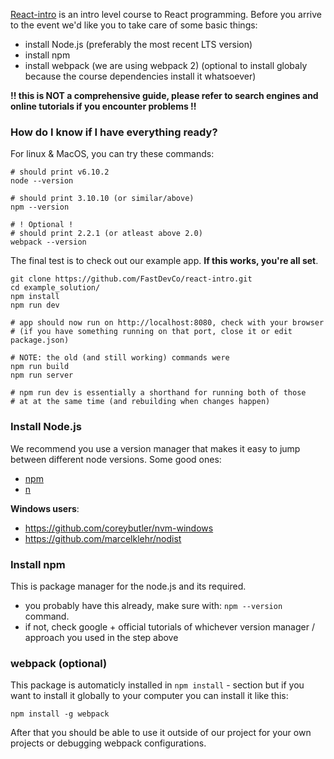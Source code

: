 
[React-intro](https://github.com/FastDevCo/react-intro) is an intro level course to React programming.
Before you arrive to the event we'd like you to take care of some basic things:

* install Node.js (preferably the most recent LTS version)
* install npm
* install webpack (we are using webpack 2) (optional to install globaly because the course dependencies install it whatsoever)

**!! this is NOT a comprehensive guide, please refer to search engines and online tutorials if you encounter problems !!**


### How do I know if I have everything ready?

For linux & MacOS, you can try these commands:

```
# should print v6.10.2
node --version

# should print 3.10.10 (or similar/above)
npm --version

# ! Optional !
# should print 2.2.1 (or atleast above 2.0)
webpack --version

```

The final test is to check out our example app. **If this works, you're all set**.

```
git clone https://github.com/FastDevCo/react-intro.git
cd example_solution/
npm install
npm run dev

# app should now run on http://localhost:8080, check with your browser
# (if you have something running on that port, close it or edit package.json)

# NOTE: the old (and still working) commands were
npm run build
npm run server

# npm run dev is essentially a shorthand for running both of those 
# at at the same time (and rebuilding when changes happen)

```

### Install Node.js

We recommend you use a version manager that makes it easy to jump between different node versions. Some good ones:

* [npm](https://github.com/creationix/nvm)
* [n](https://github.com/tj/n)

**Windows users**:
* https://github.com/coreybutler/nvm-windows
* https://github.com/marcelklehr/nodist

### Install npm

This is package manager for the node.js and its required.
* you probably have this already, make sure with: `npm --version` command.
* if not, check google + official tutorials of whichever version manager / approach you used in the step above

### webpack (optional)
This package is automaticly installed in `npm install` - section but if you want to install it globally to your computer you can install it like this:
```
npm install -g webpack
```
After that you should be able to use it outside of our project for your own projects or debugging webpack configurations.
